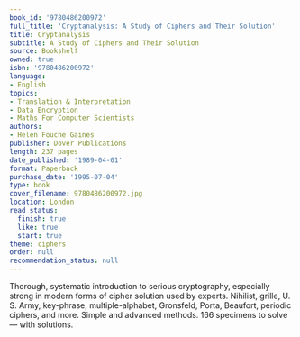 ```yaml
---
book_id: '9780486200972'
full_title: 'Cryptanalysis: A Study of Ciphers and Their Solution'
title: Cryptanalysis
subtitle: A Study of Ciphers and Their Solution
source: Bookshelf
owned: true
isbn: '9780486200972'
language:
- English
topics:
- Translation & Interpretation
- Data Encryption
- Maths For Computer Scientists
authors:
- Helen Fouche Gaines
publisher: Dover Publications
length: 237 pages
date_published: '1989-04-01'
format: Paperback
purchase_date: '1995-07-04'
type: book
cover_filename: 9780486200972.jpg
location: London
read_status:
  finish: true
  like: true
  start: true
theme: ciphers
order: null
recommendation_status: null
---
```

Thorough, systematic introduction to serious cryptography, especially strong in modern forms of cipher solution used by experts. Nihilist, grille, U. S. Army, key-phrase, multiple-alphabet, Gronsfeld, Porta, Beaufort, periodic ciphers, and more. Simple and advanced methods. 166 specimens to solve — with solutions.

